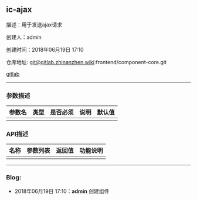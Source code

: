 ## ic-ajax

描述：用于发送ajax请求

创建人：admin

创建时间：2018年06月19日 17:10

仓库地址: git@gitlab.zhinanzhen.wiki:frontend/component-core.git

[gitlab](http://gitlab.zhinanzhen.wiki/frontend/component-core)

-----------

### 参数描述

| 参数名 | 类型 | 是否必须 | 说明 | 默认值 |
| --- | --- | ---- | --- | --- |
|     |     |      |     |     |

### API描述

| 名称  | 参数列表 | 返回值 | 功能说明 |
| --- | ---- | --- | ---- |
|     |      |     |      |

-----------

### Blog:

- 2018年06月19日 17:10：**admin** 创建组件
